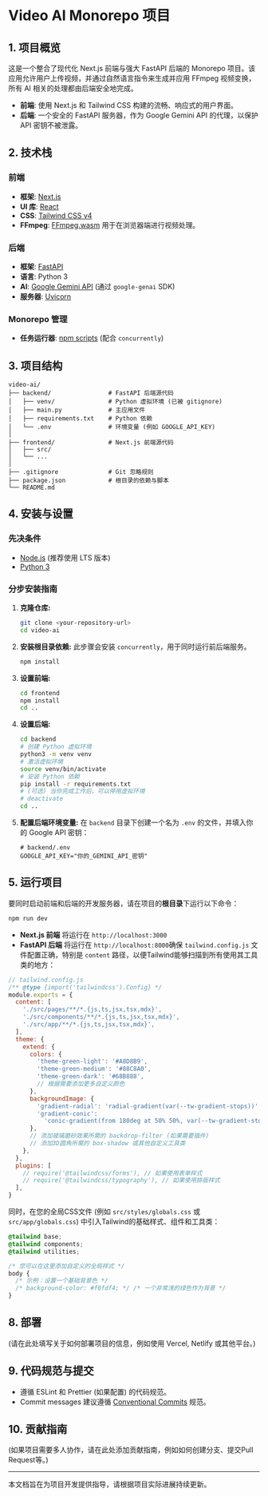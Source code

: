 # Video AI Monorepo 项目

## 1. 项目概览

这是一个整合了现代化 Next.js 前端与强大 FastAPI 后端的 Monorepo 项目。该应用允许用户上传视频，并通过自然语言指令来生成并应用 FFmpeg 视频变换，所有 AI 相关的处理都由后端安全地完成。

- **前端**: 使用 Next.js 和 Tailwind CSS 构建的流畅、响应式的用户界面。
- **后端**: 一个安全的 FastAPI 服务器，作为 Google Gemini API 的代理，以保护 API 密钥不被泄露。

## 2. 技术栈

### 前端
- **框架**: [Next.js](https://nextjs.org/)
- **UI 库**: [React](https://reactjs.org/)
- **CSS**: [Tailwind CSS v4](https://tailwindcss.com/)
- **FFmpeg**: [FFmpeg.wasm](https://ffmpegwasm.netlify.app/) 用于在浏览器端进行视频处理。

### 后端
- **框架**: [FastAPI](https://fastapi.tiangolo.com/)
- **语言**: Python 3
- **AI**: [Google Gemini API](https://ai.google.dev/) (通过 `google-genai` SDK)
- **服务器**: [Uvicorn](https://www.uvicorn.org/)

### Monorepo 管理
- **任务运行器**: [npm scripts](https://docs.npmjs.com/cli/v7/using-npm/scripts) (配合 `concurrently`)

## 3. 项目结构

```
video-ai/
├── backend/                # FastAPI 后端源代码
│   ├── venv/               # Python 虚拟环境 (已被 gitignore)
│   ├── main.py             # 主应用文件
│   ├── requirements.txt    # Python 依赖
│   └── .env                # 环境变量 (例如 GOOGLE_API_KEY)
│
├── frontend/               # Next.js 前端源代码
│   ├── src/
│   └── ...
│
├── .gitignore              # Git 忽略规则
├── package.json            # 根目录的依赖与脚本
└── README.md
```

## 4. 安装与设置

### 先决条件
- [Node.js](https://nodejs.org/) (推荐使用 LTS 版本)
- [Python 3](https://www.python.org/)

### 分步安装指南

1.  **克隆仓库:**
    ```bash
    git clone <your-repository-url>
    cd video-ai
    ```

2.  **安装根目录依赖:**
    此步骤会安装 `concurrently`，用于同时运行前后端服务。
    ```bash
    npm install
    ```

3.  **设置前端:**
    ```bash
    cd frontend
    npm install
    cd ..
    ```

4.  **设置后端:**
    ```bash
    cd backend
    # 创建 Python 虚拟环境
    python3 -m venv venv
    # 激活虚拟环境
    source venv/bin/activate
    # 安装 Python 依赖
    pip install -r requirements.txt
    # (可选) 当你完成工作后，可以停用虚拟环境
    # deactivate
    cd ..
    ```

5.  **配置后端环境变量:**
    在 `backend` 目录下创建一个名为 `.env` 的文件，并填入你的 Google API 密钥：
    ```
    # backend/.env
    GOOGLE_API_KEY="你的_GEMINI_API_密钥"
    ```

## 5. 运行项目

要同时启动前端和后端的开发服务器，请在项目的**根目录**下运行以下命令：

```bash
npm run dev
```

- **Next.js 前端** 将运行在 `http://localhost:3000`
- **FastAPI 后端** 将运行在 `http://localhost:8000`确保 `tailwind.config.js` 文件配置正确，特别是 `content` 路径，以便Tailwind能够扫描到所有使用其工具类的地方：

```javascript
// tailwind.config.js
/** @type {import('tailwindcss').Config} */
module.exports = {
  content: [
    './src/pages/**/*.{js,ts,jsx,tsx,mdx}',
    './src/components/**/*.{js,ts,jsx,tsx,mdx}',
    './src/app/**/*.{js,ts,jsx,tsx,mdx}',
  ],
  theme: {
    extend: {
      colors: {
        'theme-green-light': '#A8D8B9',
        'theme-green-medium': '#88C8A0',
        'theme-green-dark': '#68B888',
        // 根据需要添加更多自定义颜色
      },
      backgroundImage: {
        'gradient-radial': 'radial-gradient(var(--tw-gradient-stops))',
        'gradient-conic':
          'conic-gradient(from 180deg at 50% 50%, var(--tw-gradient-stops))',
      },
      // 添加玻璃磨砂效果所需的 backdrop-filter (如果需要插件)
      // 添加3D圆角所需的 box-shadow 或其他自定义工具类
    },
  },
  plugins: [
    // require('@tailwindcss/forms'), // 如果使用表单样式
    // require('@tailwindcss/typography'), // 如果使用排版样式
  ],
}
```

同时，在您的全局CSS文件 (例如 `src/styles/globals.css` 或 `src/app/globals.css`) 中引入Tailwind的基础样式、组件和工具类：

```css
@tailwind base;
@tailwind components;
@tailwind utilities;

/* 您可以在这里添加自定义的全局样式 */
body {
  /* 示例：设置一个基础背景色 */
  /* background-color: #f0fdf4; */ /* 一个非常浅的绿色作为背景 */
}
```

## 8. 部署

(请在此处填写关于如何部署项目的信息，例如使用 Vercel, Netlify 或其他平台。)

## 9. 代码规范与提交

*   遵循 ESLint 和 Prettier (如果配置) 的代码规范。
*   Commit messages 建议遵循 [Conventional Commits](https://www.conventionalcommits.org/) 规范。

## 10. 贡献指南

(如果项目需要多人协作，请在此处添加贡献指南，例如如何创建分支、提交Pull Request等。)

---

本文档旨在为项目开发提供指导，请根据项目实际进展持续更新。
